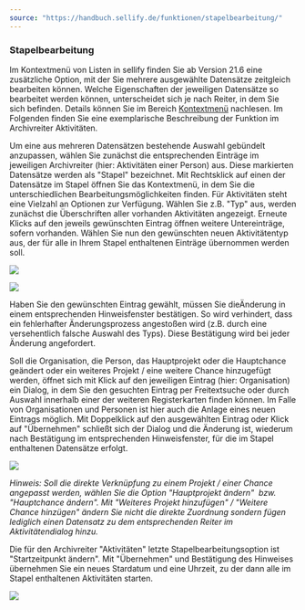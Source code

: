 ```yaml
---
source: "https://handbuch.sellify.de/funktionen/stapelbearbeitung/"
---
```

### Stapelbearbeitung

Im Kontextmenü von Listen in sellify finden Sie ab Version 21.6 eine zusätzliche Option, mit der Sie mehrere ausgewählte Datensätze zeitgleich bearbeiten können. Welche Eigenschaften der jeweiligen Datensätze so bearbeitet werden können, unterscheidet sich je nach Reiter, in dem Sie sich befinden. Details können Sie im Bereich [Kontextmenü](https://handbuch.sellify.de/funktionen/kontextmen%C3%BC/ "Kontextmenü") nachlesen. Im Folgenden finden Sie eine exemplarische Beschreibung der Funktion im Archivreiter Aktivitäten.  

Um eine aus mehreren Datensätzen bestehende Auswahl gebündelt anzupassen, wählen Sie zunächst die entsprechenden Einträge im jeweiligen Archivreiter (hier: Aktivitäten einer Person) aus. Diese markierten Datensätze werden als "Stapel" bezeichnet. Mit Rechtsklick auf einen der Datensätze im Stapel öffnen Sie das Kontextmenü, in dem Sie die unterschiedlichen Bearbeitungsmöglichkeiten finden. Für Aktivitäten steht eine Vielzahl an Optionen zur Verfügung. Wählen Sie z.B. "Typ" aus, werden zunächst die Überschriften aller vorhanden Aktivitäten angezeigt. Erneute Klicks auf den jeweils gewünschten Eintrag öffnen weitere Untereinträge, sofern vorhanden. Wählen Sie nun den gewünschten neuen Aktivitätentyp aus, der für alle in Ihrem Stapel enthaltenen Einträge übernommen werden soll.

![](https://image.jimcdn.com/app/cms/image/transf/dimension=690x10000:format=png/path/s42eb4d670de94a65/image/i92cd839eb08f5c10/version/1683644210/image.png)

![](https://image.jimcdn.com/app/cms/image/transf/dimension=305x1024:format=png/path/s42eb4d670de94a65/image/i1c8ccf8a7322ef3e/version/1683649459/image.png)

Haben Sie den gewünschten Eintrag gewählt, müssen Sie dieÄnderung in einem entsprechenden Hinweisfenster bestätigen. So wird verhindert, dass ein fehlerhafter Änderungsprozess angestoßen wird (z.B. durch eine versehentlich falsche Auswahl des Typs). Diese Bestätigung wird bei jeder Änderung angefordert.

Soll die Organisation, die Person, das Hauptprojekt oder die Hauptchance geändert oder ein weiteres Projekt / eine weitere Chance hinzugefügt werden, öffnet sich mit Klick auf den jeweiligen Eintrag (hier: Organisation) ein Dialog, in dem Sie den gesuchten Eintrag per Freitextsuche oder durch Auswahl innerhalb einer der weiteren Registerkarten finden können. Im Falle von Organisationen und Personen ist hier auch die Anlage eines neuen Eintrags möglich. Mit Doppelklick auf den ausgewählten Eintrag oder Klick auf "Übernehmen" schließt sich der Dialog und die Änderung ist, wiederum nach Bestätigung im entsprechenden Hinweisfenster, für die im Stapel enthaltenen Datensätze erfolgt.

![](https://image.jimcdn.com/app/cms/image/transf/dimension=578x10000:format=png/path/s42eb4d670de94a65/image/i43212fe9a69e0f81/version/1683647770/image.png)

*Hinweis:* *Soll die direkte Verknüpfung zu einem Projekt / einer Chance angepasst werden, wählen Sie die Option "Hauptprojekt ändern"  bzw. "Hauptchance ändern".* *Mit "Weiteres Projekt hinzufügen" / "Weitere Chance hinzügen" ändern Sie nicht die direkte Zuordnung sondern fügen lediglich einen Datensatz zu dem entsprechenden Reiter im Aktivitätendialog hinzu.*

Die für den Archivreiter "Aktivitäten" letzte Stapelbearbeitungsoption ist "Startzeitpunkt ändern". Mit "Übernehmen" und Bestätigung des Hinweises übernehmen Sie ein neues Stardatum und eine Uhrzeit, zu der dann alle im Stapel enthaltenen Aktivitäten starten.

![](https://image.jimcdn.com/app/cms/image/transf/dimension=193x10000:format=png/path/s42eb4d670de94a65/image/i546a81c8058e74b1/version/1685445118/image.png)